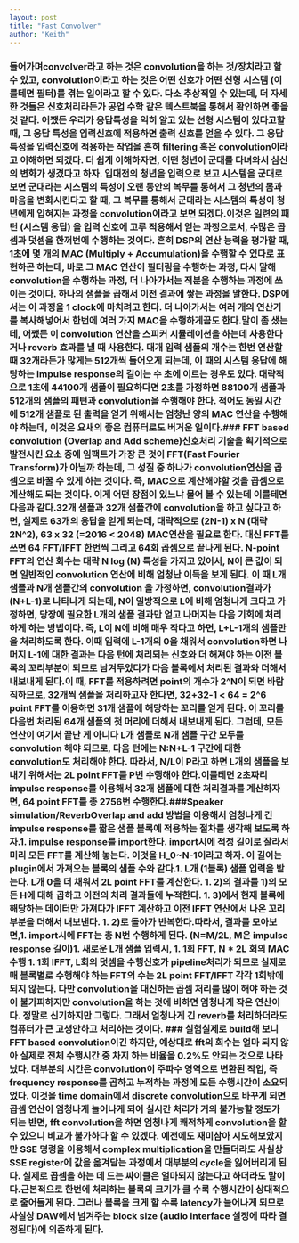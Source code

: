 ```yaml
---
layout: post
title: "Fast Convolver"
author: "Keith"
---
```


### 들어가며convolver라고 하는 것은 convolution을 하는 것/장치라고 할 수 있고, convolution이라고 하는 것은 어떤 신호가 어떤 선형 시스템 (이를테면 필터)를 겪는 일이라고 할 수 있다. 다소 추상적일 수 있는데, 더 자세한 것들은 신호처리라든가 공업 수학 같은 텍스트북을 통해서 확인하면 좋을 것 같다. 어쨌든 우리가 응답특성을 익히 알고 있는 선형 시스템이 있다고할 때, 그 응답 특성을 입력신호에 적용하면 출력 신호를 얻을 수 있다. 그 응답 특성을 입력신호에 적용하는 작업을 흔히 filtering 혹은 convolution이라고 이해하면 되겠다. 더 쉽게 이해하자면, 어떤 청년이 군대를 다녀와서 심신의 변화가 생겼다고 하자. 입대전의 청년을 입력으로 보고 시스템을 군대로 보면 군대라는 시스템의 특성이 오랜 동안의 복무를 통해서 그 청년의 몸과 마음을 변화시킨다고 할 때, 그 복무를 통해서 군대라는 시스템의 특성이 청년에게 입혀지는 과정을 convolution이라고 보면 되겠다.이것은 일련의 패턴 (시스템 응답) 을 입력 신호에 고루 적용해서 얻는 과정으로서, 수많은 곱셈과 덧셈을 한꺼번에 수행하는 것이다. 흔히 DSP의 연산 능력을 평가할 때, 1초에 몇 개의 MAC (Multiply + Accumulation)을 수행할 수 있다로 표현하곤 하는데, 바로 그 MAC 연산이 필터링을 수행하는 과정, 다시 말해 convolution을 수행하는 과정, 더 나아가서는 적분을 수행하는 과정에 쓰이는 것이다. 하나의 샘플을 곱해서 이전 결과에 쌓는 과정을 말한다. DSP에서는 이 과정을 1 clock에 마치려고 한다. 더 나아가서는 여러 개의 연산기를 복사해넣어서 한번에 여러 가지 MAC을 수행하게끔도 한다.말이 좀 샜는데, 어쨌든 이 convolution 연산을 스피커 시뮬레이션을 하는데 사용한다거나 reverb 효과를 낼 때 사용한다. 대개 입력 샘플의 개수는 한번 연산할 때 32개라든가 많게는 512개씩 들어오게 되는데, 이 때의 시스템 응답에 해당하는 impulse response의 길이는 수 초에 이르는 경우도 있다. 대략적으로 1초에 44100개 샘플이 필요하다면 2초를 가정하면 88100개 샘플과 512개의 샘플의 패턴과 convolution을 수행해야 한다. 적어도 동일 시간에 512개 샘플로 된 출력을 얻기 위해서는 엄청난 양의 MAC 연산을 수행해야 하는데, 이것은 요새의 좋은 컴퓨터로도 버거운 일이다.### FFT based convolution (Overlap and Add scheme)신호처리 기술을 획기적으로 발전시킨 요소 중에 임팩트가 가장 큰 것이 FFT(Fast Fourier Transform)가 아닐까 하는데, 그 성질 중 하나가 convolution연산을 곱셈으로 바꿀 수 있게 하는 것이다. 즉, MAC으로 계산해야할 것을 곱셈으로 계산해도 되는 것이다. 이게 어떤 장점이 있느냐 물어 볼 수 있는데 이를테면 다음과 같다.32개 샘플과 32개 샘플간에 convolution을 하고 싶다고 하면, 실제로 63개의 응답을 얻게 되는데, 대략적으로 (2N-1) x N (대략 2N^2), 63 x 32 (=2016 < 2048) MAC연산을 필요로 한다. 대신 FFT를 쓰면 64 FFT/IFFT 한번씩 그리고 64회 곱셈으로 끝나게 된다. N-point FFT의 연산 회수는 대략 N log (N) 특성을 가지고 있어서, N이 큰 값이 되면 일반적인 convolution 연산에 비해 엄청난 이득을 보게 된다. 이 때 L개 샘플과 N개 샘플간의 convolution 을 가정하면, convolution결과가 (N+L-1)로 나타나게 되는데, N이 일방적으로 L에 비해 엄청나게 크다고 가정하면, 당장에 필요한 L개의 샘플 결과만 얻고 나머지는 다음 기회에 처리하게 하는 방법이다. 즉, L이 N에 비해 매우 작다고 하면, L+L-1개의 샘플만을 처리하도록 한다. 이때 입력에 L-1개의 0을 채워서 convolution하면 나머지 L-1에 대한 결과는 다음 턴에 처리되는 신호와 더 해져야 하는 이전 블록의 꼬리부분이 되므로 남겨두었다가 다음 블록에서 처리된 결과와 더해서 내보내게 된다.이 때, FFT를 적용하려면 point의 개수가 2^N이 되면 바람직하므로, 32개씩 샘플을 처리하고자 한다면, 32+32-1 < 64 = 2^6 point FFT를 이용하면 31개 샘플에 해당하는 꼬리를 얻게 된다. 이 꼬리를 다음번 처리된 64개 샘플의 첫 머리에 더해서 내보내게 된다. 그런데, 모든 연산이 여기서 끝난 게 아니다 L개 샘플로 N개 샘플 구간 모두를 convolution 해야 되므로, 다음 턴에는 N:N+L-1 구간에 대한 convolution도 처리해야 한다. 따라서, N/L이 P라고 하면 L개의 샘플을 보내기 위해서는 2L point FFT를 P번 수행해야 한다.이를테면 2초짜리 impulse response를 이용해서 32개 샘플에 대한 처리결과를 계산하자면, 64 point FFT를 총 2756번 수행한다.###Speaker simulation/ReverbOverlap and add 방법을 이용해서 엄청나게 긴 impulse response를 짧은 샘플 블록에 적용하는 절차를 생각해 보도록 하자.1. impulse response를 import한다. import시에 적정 길이로 잘라서 미리 모든 FFT를 계산해 놓는다. 이것을 H_0~N-1이라고 하자. 이 길이는 plugin에서 가져오는 블록의 샘플 수와 같다.1. L개 (1블록) 샘플 입력을 받는다. L개 0을 더 채워서 2L point FFT를 계산한다. 1. 2)의 결과를 1)의 모든 H에 대해 곱하고 이전의 처리 결과들에 누적한다. 1. 3)에서 현재 블록에 해당하는 데이터만 가져다가 IFFT 계산하고 이전 IFFT 연산에서 나온 꼬리부분을 더해서 내보낸다. 1. 2)로 돌아가 반복한다.따라서, 결과를 모아보면,1. import시에 FFT는 총 N번 수행하게 된다. (N=M/2L, M은 impulse response 길이)1. 새로운 L개 샘플 입력시,  1. 1회 FFT, N * 2L 회의 MAC 수행 1. 1회 IFFT, L회의 덧셈을 수행신호가 pipeline처리가 되므로 실제로 매 블록별로 수행해야 하는 FFT의 수는 2L point FFT/IFFT 각각 1회밖에 되지 않는다. 다만 convolution을 대신하는 곱셈 처리를 많이 해야 하는 것이 불가피하지만 convolution을 하는 것에 비하면 엄청나게 작은 연산이다. 정말로 신기하지만 그렇다. 그래서 엄청나게 긴 reverb를 처리하더라도 컴퓨터가 큰 고생안하고 처리하는 것이다. ### 실험실제로 build해 보니 FFT based convolution이긴 하지만, 예상대로 fft의 회수는 얼마 되지 않아 실제로 전체 수행시간 중 차지 하는 비율을 0.2%도 안되는 것으로 나타났다. 대부분의 시간은 convolution이 주파수 영역으로 변환된 작업, 즉 frequency response를 곱하고 누적하는 과정에 모든 수행시간이 소요되었다. 이것을 time domain에서 discrete convolution으로 바꾸게 되면 곱셈 연산이 엄청나게 늘어나게 되어 실시간 처리가 거의 불가능할 정도가 되는 반면, fft convolution을 하면 엄청나게 쾌적하게 convolution을 할 수 있으니 비교가 불가하다 할 수 있겠다. 예전에도 재미삼아 시도해보았지만 SSE 명령을 이용해서 complex multiplication을 만들더라도 사실상 SSE register에 값을 옮겨담는 과정에서 대부분의 cycle을 잃어버리게 된다. 실제로 곱셈을 하는 데 드는 싸이클은 얼마되지 않는다고 하더라도 말이다.근본적으로 한번에 처리하는 블록의 크기가 클 수록 수행시간이 상대적으로 줄어들게 된다. 그러나 블록을 크게 할 수록 latency가 늘어나게 되므로 사실상 DAW에서 넘겨주는 block size (audio interface 설정에 따라 결정된다)에 의존하게 된다. 

